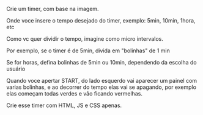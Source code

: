 Crie um timer, com base na imagem.

Onde voce insere o tempo desejado do timer, exemplo: 5min, 10min, 1hora, etc

Como vc quer dividir o tempo, imagine como micro intervalos.

Por exemplo, se o timer é de 5min, divida em "bolinhas" de 1 min

Se for horas, defina bolinhas de 5min ou 10min, dependendo da escolha do usuário

Quando voce apertar START, do lado esquerdo vai aparecer um painel com varias bolinhas, e ao decorrer do tempo elas vai se apagando, por exemplo elas começam todas verdes e vão ficando vermelhas.

Crie esse timer com HTML, JS e CSS apenas.